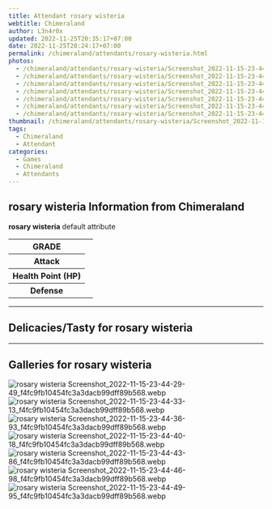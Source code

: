 ```yaml
---
title: Attendant rosary wisteria
webtitle: Chimeraland
author: L3n4r0x
updated: 2022-11-25T20:35:17+07:00
date: 2022-11-25T20:24:17+07:00
permalink: /chimeraland/attendants/rosary-wisteria.html
photos:
  - /chimeraland/attendants/rosary-wisteria/Screenshot_2022-11-15-23-44-29-49_f4fc9fb10454fc3a3dacb99dff89b568.webp
  - /chimeraland/attendants/rosary-wisteria/Screenshot_2022-11-15-23-44-33-13_f4fc9fb10454fc3a3dacb99dff89b568.webp
  - /chimeraland/attendants/rosary-wisteria/Screenshot_2022-11-15-23-44-36-93_f4fc9fb10454fc3a3dacb99dff89b568.webp
  - /chimeraland/attendants/rosary-wisteria/Screenshot_2022-11-15-23-44-40-18_f4fc9fb10454fc3a3dacb99dff89b568.webp
  - /chimeraland/attendants/rosary-wisteria/Screenshot_2022-11-15-23-44-43-86_f4fc9fb10454fc3a3dacb99dff89b568.webp
  - /chimeraland/attendants/rosary-wisteria/Screenshot_2022-11-15-23-44-46-98_f4fc9fb10454fc3a3dacb99dff89b568.webp
  - /chimeraland/attendants/rosary-wisteria/Screenshot_2022-11-15-23-44-49-95_f4fc9fb10454fc3a3dacb99dff89b568.webp
thumbnail: /chimeraland/attendants/rosary-wisteria/Screenshot_2022-11-15-23-44-29-49_f4fc9fb10454fc3a3dacb99dff89b568.webp
tags:
  - Chimeraland
  - Attendant
categories:
  - Games
  - Chimeraland
  - Attendants
---
```


<section id="bootstrap-wrapper"><link rel="stylesheet" href="https://cdn.statically.io/gh/dimaslanjaka/Web-Manajemen/40ac3225/css/bootstrap-4.5-wrapper.css"/><h2>rosary wisteria Information from Chimeraland</h2><p><b>rosary wisteria</b> default attribute <table><tr><th>GRADE</th><td></td></tr><tr><th>Attack</th><td></td></tr><tr><th>Health Point (HP)</th><td></td></tr><tr><th>Defense</th><td></td></tr></table></p><hr/><h2>Delicacies/Tasty for rosary wisteria</h2><hr/><div id="gallery"><h2>Galleries for rosary wisteria</h2><div class="row"><div class="col-lg-6 col-12"><img src="/chimeraland/attendants/rosary-wisteria/Screenshot_2022-11-15-23-44-29-49_f4fc9fb10454fc3a3dacb99dff89b568.webp" alt="rosary wisteria Screenshot_2022-11-15-23-44-29-49_f4fc9fb10454fc3a3dacb99dff89b568.webp"/></div><div class="col-lg-6 col-12"><img src="/chimeraland/attendants/rosary-wisteria/Screenshot_2022-11-15-23-44-33-13_f4fc9fb10454fc3a3dacb99dff89b568.webp" alt="rosary wisteria Screenshot_2022-11-15-23-44-33-13_f4fc9fb10454fc3a3dacb99dff89b568.webp"/></div><div class="col-lg-6 col-12"><img src="/chimeraland/attendants/rosary-wisteria/Screenshot_2022-11-15-23-44-36-93_f4fc9fb10454fc3a3dacb99dff89b568.webp" alt="rosary wisteria Screenshot_2022-11-15-23-44-36-93_f4fc9fb10454fc3a3dacb99dff89b568.webp"/></div><div class="col-lg-6 col-12"><img src="/chimeraland/attendants/rosary-wisteria/Screenshot_2022-11-15-23-44-40-18_f4fc9fb10454fc3a3dacb99dff89b568.webp" alt="rosary wisteria Screenshot_2022-11-15-23-44-40-18_f4fc9fb10454fc3a3dacb99dff89b568.webp"/></div><div class="col-lg-6 col-12"><img src="/chimeraland/attendants/rosary-wisteria/Screenshot_2022-11-15-23-44-43-86_f4fc9fb10454fc3a3dacb99dff89b568.webp" alt="rosary wisteria Screenshot_2022-11-15-23-44-43-86_f4fc9fb10454fc3a3dacb99dff89b568.webp"/></div><div class="col-lg-6 col-12"><img src="/chimeraland/attendants/rosary-wisteria/Screenshot_2022-11-15-23-44-46-98_f4fc9fb10454fc3a3dacb99dff89b568.webp" alt="rosary wisteria Screenshot_2022-11-15-23-44-46-98_f4fc9fb10454fc3a3dacb99dff89b568.webp"/></div><div class="col-lg-6 col-12"><img src="/chimeraland/attendants/rosary-wisteria/Screenshot_2022-11-15-23-44-49-95_f4fc9fb10454fc3a3dacb99dff89b568.webp" alt="rosary wisteria Screenshot_2022-11-15-23-44-49-95_f4fc9fb10454fc3a3dacb99dff89b568.webp"/></div></div></div></section>